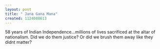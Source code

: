 ```yaml
--- 
layout: post
title: " Jana Gana Mana"
created: 1124088613
---
```

58 years of Indian Independence...millions of lives sacrificed at the altar of nationalism. Did we do them justice? Or did we brush them away like they didnt matter?
